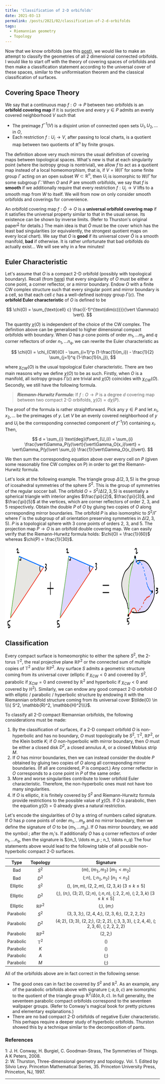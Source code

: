 ```yaml
---
title: 'Classification of 2-D orbifolds'
date: 2021-03-13
permalink: /posts/2021/02/classification-of-2-d-orbifolds
tags:
  - Riemannian geometry
  - Topology
---
```


Now that we know orbifolds (see this [post](/posts/2021/02/orbifolds)), we would like to make an attempt to classify the geometries of all 2 dimensional connected orbifolds. I would like to start off with the theory of covering spaces of orbifolds and then make a classification statement according to the universal cover of these spaces, similar to the uniformisation theorem and the classical classification of surfaces.

## Covering Space Theory

We say that a continuous map $f: O \to P$ between two orbifolds is an **orbifold covering map** if it is surjective and every $y \in P$ admits an evenly covered neighborhood $V$ such that
- The preimage $f^{-1}(V)$ is a disjoint union of connected open sets $U_1, U_2, \ldots$ in $O$,
- Each restriction $f: U_i \to V$, after passing to local charts, is a quotient map between two quotients of $\mathbb{R}^n$ by finite groups.

The definition above very much mirrors the usual definition of covering maps between topological spaces. What's new is that at each singularity point (where the isotropy group is nontrivial), we allow $f$ to act as a quotient map instead of a local homeomorphism, that is, if $V=W/\Gamma$ for some finite group $\Gamma$ acting on an open subset $W \subset \mathbb{R}^n$, then $U_i$ is isomorphic to $W/\tilde{\Gamma}$ for some subgroup $\tilde{\Gamma}$. When $O$ and $P$ are smooth orbifolds, we say that $f$ is **smooth** if we additionally require that every restriction $f: U_i \to V$ lifts to a smooth map from $W$ to itself. We will from now on only consider smooth orbifolds and coverings for convenience.

An orbifold covering map $f: \tilde{O} \to O$ is a **universal orbifold covering map** if it satisfies the universal property similar to that in the usual sense. Its existence can be shown by inverse limits. (Refer to Thurston's original paper<sup>[2](#fn2)</sup> for details.) The main idea is that $\tilde{O}$ must be the cover which has the least bad singularities (or equivalently, the strongest quotient maps on every local chart). We say that $O$ is **good** if its universal cover $\tilde{O}$ is a smooth manifold, **bad** if otherwise. It is rather unfortunate that bad orbifolds do actually exist... We will see why in a few minutes!

## Euler Characteristic

Let's assume that $O$ is a compact 2-D orbifold (possibly with topological boundary). Recall (from [here](/posts/2021/02/orbifolds)) that every singularity of $O$ must be either a cone point, a corner reflector, or a mirror boundary. Endow $O$ with a finite CW complex structure such that every singular point and mirror boundary is a cell, so that each cell $c$ has a well-defined isotropy group $\Gamma(c)$. The **orbifold Euler characteristic** of $O$ is defined to be

$$
\chi(O) = \sum_{\text{cell} c} \frac{(-1)^{\text{dim(c)}}}{\vert \Gamma(c) \vert}.
$$

The quantity $\chi(O)$ is independent of the choice of the CW complex. The definition above can be generalised to higher dimensional compact orbifolds with boundary. When $O$ has $p$ cone points of order $m_1, \ldots m_p$ and $q$ corner reflectors of order $n_1, \ldots n_q$, we can rewrite the Euler characteristic as

$$
\chi(O) = \chi_{CW}(O) - \sum_{i=1}^p (1-\frac{1}{m_i}) - \frac{1}{2} \sum_{j=1}^q (1-\frac{1}{n_j}),
$$

where $\chi_{CW}(O)$ is the usual topological Euler characteristic. There are two main reasons why we define $\chi(O)$ to be as such. Firstly, when $O$ is a manifold, all isotropy groups $\Gamma(c)$ are trivial and $\chi(O)$ coincides with $\chi_{CW}(O)$. Secondly, we still have the following formula.

> **_Riemann-Hurwitz Formula:_** If $f: O \to P$ is a degree $d$ covering map between two compact $2$-D orbifolds, $\chi(O) = d \chi(P)$.

The proof of the formula is rather straightforward. Pick any $y \in P$ and let $x_1,x_2, \ldots$ be the preimages of $y$. Let $V$ be an evenly covered neighborhood of $y$ and $U_i$ be the corresponding connected component of $f^{-1}(V)$ containing $x_i$. Then,

$$
d = \sum_{i} \text{deg}(f\vert_{U_i}) = \sum_{i} \frac{\vert\Gamma_P(y)\vert}{\vert\Gamma_O(x_i)\vert} = \vert\Gamma_P(y)\vert \sum_{i} \frac{1}{\vert\Gamma_O(x_i)\vert}.
$$

We then sum the corresponding equation above over every cell on $P$ (given some reasonably fine CW complex on P) in order to get the Riemann-Hurwitz formula.

Let's look at the following example. The triangle group $\Delta(2,3,5)$ is the group of icosahedral symmetries of the sphere $S^2$. This is the group of symmetries of the regular soccer ball. The orbifold $O = S^2 / \Delta(2,3,5)$ is essentially a spherical triangle with interior angles $\frac{\pi}{2}$, $\frac{\pi}{3}$, and $\frac{\pi}{5}$ at the vertices, which are corner reflectors of order $2$, $3$, and $5$ respectively. Obtain the double $P$ of $O$ by gluing two copies of $O$ along corresponding mirror boundaries. The orbifold $P$ is also isomorphic to $S^2 / \Gamma$ where $\Gamma$ is the subgroup of all orientation preserving symmetries in $\Delta(2,3,5)$. $P$ is a topological sphere with $3$ cone points of orders $2$, $3$, and $5$. The projection map $P \to O$ is an orbifold double covering map. We can easily verify that the Riemann-Hurwitz formula holds: $\chi(O) = \frac{1}{60}$ whereas $\chi(P) = \frac{1}{30}$.

<p align="center">
  <img src="/images/trianglegroup235.jpeg" width="555" height="270" />
</p>

## Classification

Every compact surface is homeomorphic to either the sphere $S^2$, the 2-torus $\mathbb{T}^2$, the real projective plane $\mathbb{R}\mathbb{P}^2$ or the connected sum of multiple copies of $\mathbb{T}^2$ and/or $\mathbb{R}\mathbb{P}^2$. Any surface $S$ admits a geometric structure coming from its universal cover (elliptic if $\chi_{CW}<0$ and covered by $S^2$, parabolic if $\chi_{CW}=0$ and covered by $\mathbb{R}^2$ and hyperbolic if $\chi_{CW}<0$ and covered by $\mathbb{H}^2$). Similarly, we can endow any good compact 2-D orbifold $O$ with elliptic / parabolic / hyperbolic structure by endowing it with the Riemannian orbifold structure coming from its universal cover $\tilde{O} \in \\\{ S^2, \mathbb{R}^2, \mathbb{H}^2\\\}$.

To classify all 2-D compact Riemannian orbifolds, the following considerations must be made:
1. By the classification of surfaces, if a 2-D compact orbifold $O$ is non-hyperbolic and has no boundary, $O$ must topologically be $S^2$, $\mathbb{T}^2$, $\mathbb{R}\mathbb{P}^2$, or the Klein bottle $K$; if $O$ non-hyperbolic with mirror boundary, then $O$ must be either a closed disk $D^2$, a closed annulus $A$, or a closed Mobius strip $M$.
2. If $O$ has mirror boundaries, then we can instead consider the double $P$ obtained by gluing two copies of $O$ along all corresponding mirror boundaries. (If all are considered, $P$ is compact.) Any corner reflector in $O$ corresponds to a cone point in $P$ of the same order.
3. More and worse singularities contribute to lower orbifold Euler characteristic. Therefore, the non-hyperbolic ones must not have too many singularities.
4. If $O$ is elliptic, it is finitely covered by $S^2$ and Riemann-Hurwitz formula provide restrictions to the possible value of $\chi(O)$. If $O$ is parabolic, then the equation $\chi(O) = 0$ already gives a natural restriction.

Let's encode the singularities of $O$ by a string of numbers called signature. If $O$ has $p$ cone points of order $m_1, \ldots m_p$ and no mirror boundary, then we define the signature of $O$ to be $(m_1, \ldots m_p)$. If $O$ has mirror boundary, we add the symbol $;$ after the $m_i$'s. If additionally $O$ has $q$ corner reflectors of order $n_1, \ldots n_q$, then the signature is $(m_1, \ldots m_p ; n_1, \ldots n_q) The four statements above would lead to the following table of all possible non-hyperbolic compact 2-D surfaces.

|    Type   |         Topology         |                                       Signature                                        |
|:---------:|:------------------------:|:--------------------------------------------------------------------------------------:|
|    Bad    |           $S^2$          | $(m)$, $(m_1, m_2)$ [$m_1 < m_2$]                                                      |
|    Bad    |           $D^2$          | $(;n)$, $(;n_1,n_2)$ [$n_1 < n_2$]                                                     |
|  Elliptic |           $S^2$          | $()$, $(m,m)$, $(2,2,m)$, $(2,3,k)$ [$3\leq k \leq 5$]                                 |
|  Elliptic |           $D^2$          | $(;)$, $(n;)$, $(3;2)$, $(2;n)$, $(;n,n)$, $(;2,2,n)$, $(;2,3,k)$ [$3\leq k \leq 5$]   |
|  Elliptic | $\mathbb{R}\mathbb{P}^2$ | $(;)$, $(m;)$                                                                          |
| Parabolic |           $S^2$          | $(3,3,3;)$, $(2,4,4;)$, $(2,3,6;)$, $(2,2,2,2;)$                                       |
| Parabolic |           $D^2$          | $(4;2)$, $(3;3)$, $(2,2;)$, $(2;2,2)$, $(;3,3,3)$, $(;2,4,4)$, $(;2,3,6)$, $(;2,2,2,2)$|
| Parabolic | $\mathbb{R}\mathbb{P}^2$ | $(2,2;)$                                                                               |
| Parabolic |      $\mathbb{T}^2$      | $()$                                                                                   |
| Parabolic |            $K$           | $()$                                                                                   |
| Parabolic |            $A$           | $(;)$                                                                                  |
| Parabolic |            $M$           | $(;)$                                                                                  |

All of the orbifolds above are in fact correct in the following sense:
* The good ones can in fact be covered by $S^2$ and $\mathbb{R}^2$. As an example, any of the parabolic orbifolds above with signature $(;a,b,c)$ are isomorphic to the quotient of the triangle group $\mathbb{R}^2/\Delta(a,b,c)$. In full generality, the seventeen parabolic compact orbifolds correspond to the seventeen wallpaper groups. (Refer to Conway's magical book for pretty pictures and elementary explanations.)
* There are no bad compact 2-D orbifolds of negative Euler characteristic. This perhaps require a deeper study of hyperbolic orbifolds. Thurston showed this by a technique similar to the decomposition of pants.


### References

<a name="fn1">1</a>: J. H. Conway, H. Burgiel, C. Goodman-Strass, The Symmetries of Things. A K Peters, 2008.   
<a name="fn2">2</a>: W. Thurston, Three-dimensional geometry and topology. Vol. 1. Edited by Silvio Levy. Princeton Mathematical Series, 35. Princeton University Press, Princeton, NJ, 1997.   

---
